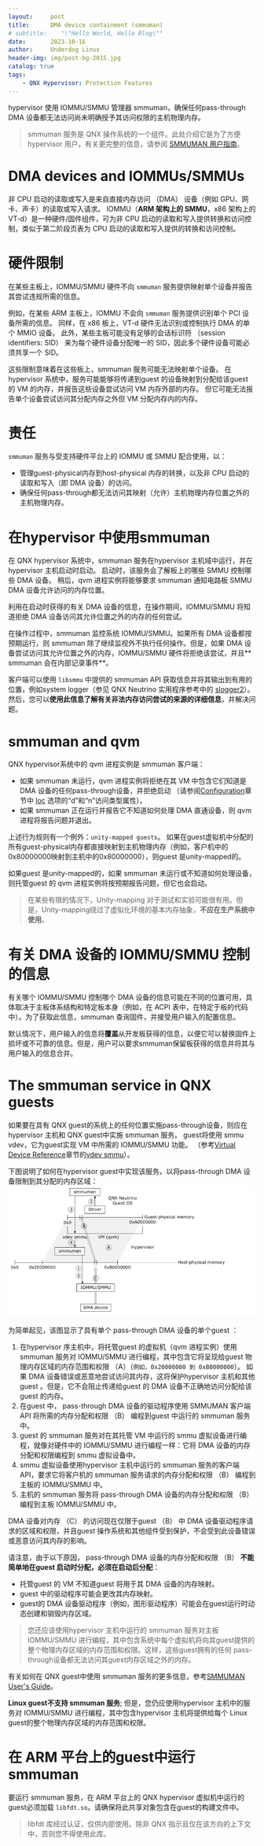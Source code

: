 ```yaml
---
layout:     post
title:      DMA device containment (smmuman)
# subtitle:    "\"Hello World, Hello Blog\""
date:       2023-10-16
author:     Underdog Linux
header-img: img/post-bg-2015.jpg
catalog: true
tags:
    - QNX Hypervisor: Protection Features
---
```


hypervisor 使用 IOMMU/SMMU 管理器 smmuman，确保任何pass-through DMA 设备都无法访问尚未明确授予其访问权限的主机物理内存。

> smmuman 服务是 QNX 操作系统的一个组件。此处介绍它是为了方便hypervisor 用户。有关更完整的信息，请参阅 [SMMUMAN 用户指南](https://www.qnx.com/developers/docs/7.1/com.qnx.doc.smmuman.user/topic/about.html)。

# DMA devices and IOMMUs/SMMUs

非 CPU 启动的读取或写入是来自直接内存访问 （DMA） 设备（例如 GPU、网卡、声卡）的读取或写入请求。
IOMMU（**ARM 架构上的 SMMU**，x86 架构上的 VT-d）是一种硬件/固件组件，可为非 CPU 启动的读取和写入提供转换和访问控制，类似于第二阶段页表为 CPU 启动的读取和写入提供的转换和访问控制。

# 硬件限制

在某些主板上，IOMMU/SMMU 硬件不向 `smmuman` 服务提供映射单个设备并报告其尝试违规所需的信息。

例如，在某些 ARM 主板上，IOMMU 不会向 `smmuman` 服务提供识别单个 PCI 设备所需的信息。
同样，在 x86 板上，VT-d 硬件无法识别或控制执行 DMA 的单个 MMIO 设备。
此外，某些主板可能没有足够的会话标识符 （session identifiers: SID） 来为每个硬件设备分配唯一的 SID，因此多个硬件设备可能必须共享一个 SID。

这些限制意味着在这些板上，smmuman 服务可能无法映射单个设备。
在hypervisor 系统中，服务可能能够将传递到guest 的设备映射到分配给该guest 的 VM 的内存，并报告这些设备尝试访问 VM 内存外部的内存。
但它可能无法报告单个设备尝试访问其分配内存之外但 VM 分配内存内的内存。

# 责任

`smmuman` 服务与受支持硬件平台上的 IOMMU 或 SMMU 配合使用，以：

*   管理guest-physical内存到host-physical 内存的转换，以及非 CPU 启动的读取和写入（即 DMA 设备）的访问。
*   确保任何pass-through都无法访问其映射（允许）主机物理内存位置之外的主机物理内存。

# 在hypervisor 中使用smmuman

在 QNX hypervisor 系统中，smmuman 服务在hypervisor 主机域中运行，并在hypervisor 主机启动时启动。
启动时，该服务会了解板上的哪些 SMMU 控制哪些 DMA 设备。
稍后，qvm 进程实例将能够要求 smmuman 通知电路板 SMMU DMA 设备允许访问的内存位置。

利用在启动时获得的有关 DMA 设备的信息，在操作期间，IOMMU/SMMU 将知道拒绝 DMA 设备访问其允许位置之外的内存的任何尝试。

在操作过程中，smmuman 监控系统 IOMMU/SMMU。如果所有 DMA 设备都按预期运行，则 smmuman 除了继续监视外不执行任何操作。但是，如果 DMA 设备尝试访问其允许位置之外的内存，IOMMU/SMMU 硬件将拒绝该尝试，并且\*\* smmuman 会在内部记录事件\*\*。

客户端可以使用 `libsmmu` 中提供的 smmuman API 获取信息并将其输出到有用的位置，例如system logger（参见 QNX Neutrino 实用程序参考中的 [slogger2](https://www.qnx.com/developers/docs/7.1/com.qnx.doc.neutrino.utilities/topic/s/slogger2.html)）。
然后，您可以**使用此信息了解有关非法内存访问尝试的来源的详细信息**，并解决问题。

# smmuman and qvm
QNX hypervisor系统中的 qvm 进程实例是 smmuman 客户端：
- 如果 smmuman 未运行，qvm 进程实例将拒绝在其 VM 中包含它们知道是 DMA 设备的任何pass-through设备，并拒绝启动
（请参阅[Configuration](https://www.qnx.com/developers/docs/7.1/com.qnx.doc.hypervisor.user/topic/config/config.html)章节中 [loc](https://www.qnx.com/developers/docs/7.1/com.qnx.doc.hypervisor.user/topic/vm/pass.html#pass__loc) 选项的“d”和“n”访问类型属性）。
- 如果 smmuman 正在运行并报告它不知道如何处理 DMA 直通设备，则 qvm 进程将报告问题并退出。

上述行为规则有一个例外：`unity-mapped guests`。
如果在guest虚拟机中分配的所有guest-physical内存都直接映射到主机物理内存（例如，客户机中的0x80000000映射到主机中的0x80000000），则guest 是unity-mapped的。

如果guest 是unity-mapped的，如果 smmuman 未运行或不知道如何处理设备，则托管guest 的 qvm 进程实例将按预期报告问题，但它也会启动。

> 在某些有限的情况下，Unity-mapping 对于测试和实验可能很有用。但是，Unity-mapping绕过了虚拟化环境的基本内存抽象，**不应在生产系统中使用**。

# 有关 DMA 设备的 IOMMU/SMMU 控制的信息
有关哪个 IOMMU/SMMU 控制哪个 DMA 设备的信息可能在不同的位置可用，具体取决于主板体系结构和特定板本身（例如，在 ACPI 表中，在特定于板的代码中）。为了获取此信息，smmuman 查询固件，并接受用户输入的配置信息。

默认情况下，用户输入的信息将**覆盖**从开发板获得的信息，以便它可以替换固件上损坏或不可靠的信息。但是，用户可以要求smmuman保留板获得的信息并将其与用户输入的信息合并。

# The smmuman service in QNX guests
如果要在具有 QNX guest的系统上的任何位置实施pass-through设备，则应在hypervisor 主机和 QNX guest中实施 smmuman 服务。
guest将使用 smmu vdev，它为guest实现 VM 中所需的 IOMMU/SMMU 功能。
（参考[Virtual Device Reference](https://www.qnx.com/developers/docs/7.1/com.qnx.doc.hypervisor.user/topic/vdev_ref/vdev_ref.html)章节的[vdev smmu](https://www.qnx.com/developers/docs/7.1/com.qnx.doc.hypervisor.user/topic/vdev_ref/vdev_smmu.html)）。

下图说明了如何在hypervisor guest中实现该服务，以将pass-through DMA 设备限制到其分配的内存区域：
![smmu_guest.png](/img/smmu_guest.png)

为简单起见，该图显示了具有单个 pass-through DMA 设备的单个guest ：
1. 在hypervisor 序主机中，将托管guest 的虚拟机（qvm 进程实例）使用 smmuman 服务对 IOMMU/SMMU 进行编程，其中包含它将呈现给guest 物理内存区域的内存范围和权限 （A）（`例如，0x20000000 到 0xB0000000`）。
如果 DMA 设备错误或恶意地尝试访问其内存，这将保护hypervisor 主机和其他guest 。但是，它不会阻止传递给guest 的 DMA 设备不正确地访问分配给该guest 的内存。
2. 在guest 中， pass-through DMA 设备的驱动程序使用 SMMUMAN 客户端 API 将所需的内存分配和权限 （B） 编程到guest 中运行的 smmuman 服务中。
3. guest 的 smmuman 服务对在其托管 VM 中运行的 smmu 虚拟设备进行编程，就像对硬件中的 IOMMU/SMMU 进行编程一样：它将 DMA 设备的内存分配和权限编程到 smmu 虚拟设备中。
4. smmu 虚拟设备使用hypervisor 主机中运行的 smmuman 服务的客户端 API，要求它将客户机的 smmuman 服务请求的内存分配和权限 （B） 编程到主板的 IOMMU/SMMU 中。
5. 主机的 smmuman 服务将 pass-through DMA 设备的内存分配和权限 （B） 编程到主板 IOMMU/SMMU 中。

DMA 设备对内存 （C） 的访问现在仅限于guest  （B） 中 DMA 设备驱动程序请求的区域和权限，并且guest 操作系统和其他组件受到保护，不会受到此设备错误或恶意访问其内存的影响。

请注意，由于以下原因， pass-through DMA 设备的内存分配和权限 （B） **不能简单地在guest 启动时分配，必须在启动后分配**：
- 托管guest 的 VM 不知道guest 将用于其 DMA 设备的内存映射。
- guest 中的驱动程序可能会更改其内存映射。
- guest的 DMA 设备驱动程序（例如，图形驱动程序）可能会在guest运行时动态创建和销毁内存区域。

> 您还应该使用hypervisor 主机中运行的 smmuman 服务对主板 IOMMU/SMMU 进行编程，其中包含系统中每个虚拟机将向其guest提供的整个物理内存区域的内存范围和权限。这样，这些guest拥有的任何 pass-through设备都无法访问其guest内存区域之外的内存。


有关如何在 QNX guest中使用 smmuman 服务的更多信息，参考[SMMUMAN User's Guide](https://www.qnx.com/developers/docs/7.1/com.qnx.doc.smmuman.user/topic/about.html)。

**Linux guest不支持 smmuman 服务**;
但是，您仍应使用hypervisor 主机中的服务对 IOMMU/SMMU 进行编程，其中包含hypervisor 主机将提供给每个 Linux guest的整个物理内存区域的内存范围和权限。


# 在 ARM 平台上的guest中运行 smmuman
要运行 smmuman 服务，在 ARM 平台上的 QNX hypervisor 虚拟机中运行的guest必须加载 `libfdt.so`。请确保将此共享对象包含在guest的构建文件中。

> libfdt 库经过认证，仅供内部使用。除非 QNX 指示且仅在该方向的上下文中，否则您不得使用此库。





















